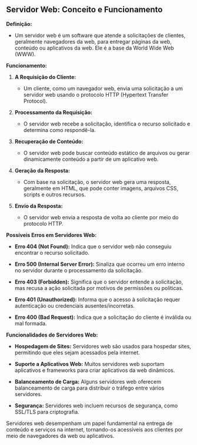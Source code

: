 ## Servidor Web: Conceito e Funcionamento

**Definição:**

- Um servidor web é um software que atende a solicitações de clientes, geralmente navegadores da web, para entregar páginas da web, conteúdo ou aplicativos da web. Ele é a base da World Wide Web (WWW).

**Funcionamento:**

1. **A Requisição do Cliente:**
   - Um cliente, como um navegador web, envia uma solicitação a um servidor web usando o protocolo HTTP (Hypertext Transfer Protocol).

2. **Processamento da Requisição:**
   - O servidor web recebe a solicitação, identifica o recurso solicitado e determina como respondê-la.

3. **Recuperação de Conteúdo:**
   - O servidor web pode buscar conteúdo estático de arquivos ou gerar dinamicamente conteúdo a partir de um aplicativo web.

4. **Geração da Resposta:**
   - Com base na solicitação, o servidor web gera uma resposta, geralmente em HTML, que pode conter imagens, arquivos CSS, scripts e outros recursos.

5. **Envio da Resposta:**
   - O servidor web envia a resposta de volta ao cliente por meio do protocolo HTTP.

**Possíveis Erros em Servidores Web:**

- **Erro 404 (Not Found):** Indica que o servidor web não conseguiu encontrar o recurso solicitado.

- **Erro 500 (Internal Server Error):** Sinaliza que ocorreu um erro interno no servidor durante o processamento da solicitação.

- **Erro 403 (Forbidden):** Significa que o servidor entende a solicitação, mas recusa a ação solicitada por motivos de permissões ou políticas.

- **Erro 401 (Unauthorized):** Informa que o acesso à solicitação requer autenticação ou credenciais ausentes/incorretas.

- **Erro 400 (Bad Request):** Indica que a solicitação do cliente é inválida ou mal formada.

**Funcionalidades de Servidores Web:**

- **Hospedagem de Sites:** Servidores web são usados para hospedar sites, permitindo que eles sejam acessados pela internet.

- **Suporte a Aplicativos Web:** Muitos servidores web suportam aplicativos e frameworks para criar aplicativos da web dinâmicos.

- **Balanceamento de Carga:** Alguns servidores web oferecem balanceamento de carga para distribuir o tráfego entre vários servidores.

- **Segurança:** Servidores web incluem recursos de segurança, como SSL/TLS para criptografia.

Servidores web desempenham um papel fundamental na entrega de conteúdo e serviços na internet, tornando-os acessíveis aos clientes por meio de navegadores da web ou aplicativos.
